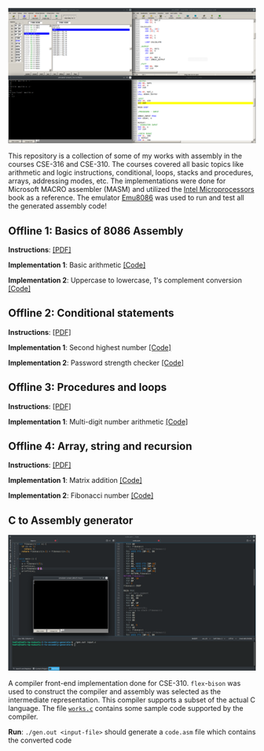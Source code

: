 <img src="images/cover.png">

This repository is a collection of some of my works with assembly in the courses CSE-316 and CSE-310. The courses covered all basic topics like arithmetic and logic instructions, conditional, loops, stacks and procedures, arrays, addressing modes, etc. The implementations were done for Microsoft MACRO assembler (MASM) and utilized the [Intel Microprocessors](https://www.amazon.com/Intel-Microprocessors-8th-Barry-Brey/dp/0135026458) book as a reference. The emulator [Emu8086](https://emu8086.en.lo4d.com/windows) was used to run and test all the generated assembly code!

## Offline 1: Basics of 8086 Assembly

**Instructions**: [[PDF]](/1-basics/instructions.pdf/)

**Implementation 1**: Basic arithmetic [[Code]](/1-basics/1.asm)

**Implementation 2**: Uppercase to lowercase, 1's complement conversion [[Code]](/1-basics/2.asm)

## Offline 2: Conditional statements

**Instructions**: [[PDF]](/2-conditionals/instructions.pdf/)

**Implementation 1**: Second highest number [[Code]](/2-conditionals/1.asm)

**Implementation 2**: Password strength checker [[Code]](/2-conditionals/2.asm)

## Offline 3: Procedures and loops

**Instructions**: [[PDF]](/3-loops/instructions.pdf/)

**Implementation 1**: Multi-digit number arithmetic [[Code]](/3-loops/1.asm)

## Offline 4: Array, string and recursion

**Instructions**: [[PDF]](/4-array-strings-recursion/instructions.pdf/)

**Implementation 1**: Matrix addition [[Code]](/4-array-strings-recursion/1.asm)

**Implementation 2**: Fibonacci number [[Code]](/4-array-strings-recursion/2.asm)

## C to Assembly generator

<img src="images/C-to-assembly-generator.png">

A compiler front-end implementation done for CSE-310. `flex`-`bison` was used to construct the compiler and assembly was selected as the intermediate representation. This compiler supports a subset of the actual C language. The file [`works.c`](/C-to-assembly-generator/works.c) contains some sample code supported by the compiler.

**Run**: `./gen.out <input-file>` should generate a `code.asm` file which contains the converted code
